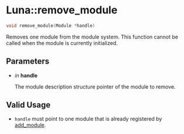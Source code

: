 # Luna::remove_module

```c++
void remove_module(Module *handle)
```

Removes one module from the module system. This function cannot be called when the module is currently initialized. 



## Parameters
* *in* **handle**

    The module description structure pointer of the module to remove. 

## Valid Usage
* `handle` must point to one module that is already registered by [add_module](group___runtime_module_1ga3e78ad26f4e2d0672d7c2742c5ce38ac.md). 

